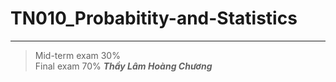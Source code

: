 # TN010_Probabitity-and-Statistics 

***

> Mid-term exam 30%<br>
> Final exam 70%
***Thầy Lâm Hoàng Chương***
